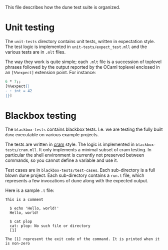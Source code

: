 This file describes how the dune test suite is organized.

# Unit testing

The `unit-tests` directory contains unit tests, written in expectation
style. The test logic is implemented in `unit-tests/expect_test.mll`
and the various tests are in `.mlt` files.

The way they work is quite simple; each `.mlt` file is a succession of
toplevel phrases followed by the output reported by the OCaml toplevel
enclosed in an `[%%expect]` extension point. For instance:

```ocaml
6 * 7;;
[%%expect{|
- : int = 42
|}]
```

# Blackbox testing

The `blackbox-tests` contains blackbox tests. I.e. we are testing the
fully built `dune` executable on various example projects.

The tests are written in [cram](https://bitheap.org/cram/) style. The
logic is implemented in `blackbox-tests/cram.mll`. It only implements
a minimal subset of cram testing. In particular the shell environment
is currently not preserved between commands, so you cannot define a
variable and use it.

Test cases are in `blackbox-tests/test-cases`. Each sub-directory is a
full blown dune project. Each sub-directory contains a `run.t`
file, which represents a few invocations of dune along with the
expected output.

Here is a sample `.t` file:

```
This is a comment

  $ echo 'Hello, world!'
  Hello, world!

  $ cat plop
  cat: plop: No such file or directory
  [1]

The [1] represent the exit code of the command. It is printed when it
is non-zero
```
